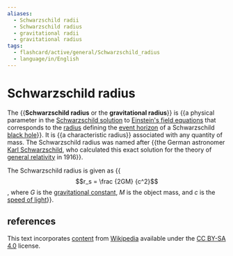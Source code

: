 ```yaml
---
aliases:
  - Schwarzschild radii
  - Schwarzschild radius
  - gravitational radii
  - gravitational radius
tags:
  - flashcard/active/general/Schwarzschild_radius
  - language/in/English
---
```


# Schwarzschild radius

The {{__Schwarzschild radius__ or the __gravitational radius__}} is {{a physical parameter in the [Schwarzschild solution](schwarzschild%20metric.md) to [Einstein's field equations](einstein%20field%20equations.md) that corresponds to the [radius](radius.md) defining the [event horizon](event%20horizon.md) of a Schwarzschild [black hole](black%20hole.md)}}. It is {{a characteristic radius}} associated with any quantity of mass. The Schwarzschild radius was named after {{the German astronomer [Karl Schwarzschild](Karl%20Schwarzschild.md), who calculated this exact solution for the theory of [general relativity](general%20relativity.md) in 1916}}. <!--SR:!2024-10-14,53,310!2024-10-15,54,310!2025-04-06,185,310!2024-10-08,42,250-->

The Schwarzschild radius is given as {{$$r_s = \frac {2GM} {c^2}$$, where _G_ is the [gravitational constant](gravitational%20constant.md), _M_ is the object mass, and _c_ is the [speed of light](speed%20of%20light.md)}}. <!--SR:!2024-11-16,76,290-->

## references

This text incorporates [content](https://en.wikipedia.org/wiki/Schwarzschild_radius) from [Wikipedia](Wikipedia.md) available under the [CC BY-SA 4.0](https://creativecommons.org/licenses/by-sa/4.0/) license.
